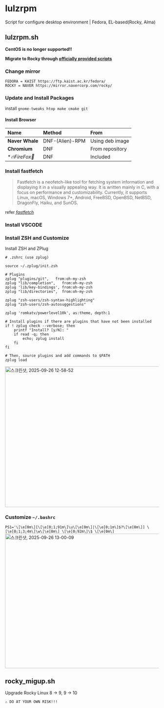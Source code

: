 # lulzrpm
Script for configure desktop environment | Fedora, EL-based(Rocky, Alma)

## **lulzrpm.sh**
**CentOS is no longer supported!!**

**Migrate to Rocky through [officially provided scripts](https://raw.githubusercontent.com/rocky-linux/rocky-tools/main/migrate2rocky/migrate2rocky.sh)**
### **Change mirror**
```
FEDORA = KAIST https://ftp.kaist.ac.kr/fedora/
ROCKY = NAVER https://mirror.navercorp.com/rocky/
```

### **Update and Install Packages**
install `gnome-tweaks htop make cmake git`

#### **Install Browser**
| Name | Method | From |
| :- | :- | :- |
| **Naver Whale**  | DNF-(Alien)-RPM | Using deb image |
| **Chromium**  | DNF | From repository |
| **🔥FireFox🦊*  | DNF | Included |

### **Install fastfetch**
>Fastfetch is a neofetch-like tool for fetching system information and displaying it in a visually appealing way. It is written mainly in C, with a focus on performance and customizability. Currently, it supports Linux, macOS, Windows 7+, Android, FreeBSD, OpenBSD, NetBSD, DragonFly, Haiku, and SunOS.

refer _[fastfetch](https://github.com/fastfetch-cli/fastfetch)_

### **Install VSCODE**

### **Install ZSH and Customize**
Install ZSH and ZPlug
```
# .zshrc (use zplug)

source ~/.zplug/init.zsh

# Plugins
zplug "plugins/git",   from:oh-my-zsh
zplug "lib/completion",   from:oh-my-zsh
zplug 'lib/key-bindings', from:oh-my-zsh
zplug "lib/directories",  from:oh-my-zsh

zplug "zsh-users/zsh-syntax-highlighting"
zplug "zsh-users/zsh-autosuggestions"

zplug 'romkatv/powerlevel10k', as:theme, depth:1

# Install plugins if there are plugins that have not been installed
if ! zplug check --verbose; then
    printf "Install? [y/N]: "
    if read -q; then
        echo; zplug install
    fi
fi

# Then, source plugins and add commands to $PATH
zplug load
```
<img width="708" height="461" alt="스크린샷, 2025-09-26 12-58-52" src="https://github.com/user-attachments/assets/206652b3-4aff-40e3-bbf5-9bd2ef13d3c2" />


### **Customize `~/.bashrc`**
`PS1='\[\e[0m\][\[\e[0;1;91m\]\u\[\e[0m\]|\[\e[0;1m\]$?\[\e[0m\]] \[\e[0;1;3;4m\]\w\[\e[0m\] \[\e[0;92m\]\$ \[\e[0m\]`    
<img width="708" height="441" alt="스크린샷, 2025-09-26 13-00-09" src="https://github.com/user-attachments/assets/f1063bef-14aa-482f-8c2d-13a9076fd326" />

## **rocky_migup.sh**
Upgrade Rocky Linux 8 -> 9, 9 -> 10
```
⚠️ DO AT YOUR OWN RISK!!!
```
